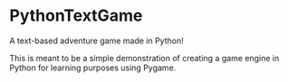 # PythonTextGame
A text-based adventure game made in Python!

This is meant to be a simple demonstration of creating a game engine in Python for learning purposes using Pygame.
